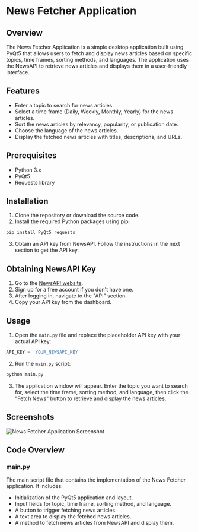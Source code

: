 # News Fetcher Application

## Overview

The News Fetcher Application is a simple desktop application built using PyQt5 that allows users to fetch and display news articles based on specific topics, time frames, sorting methods, and languages. The application uses the NewsAPI to retrieve news articles and displays them in a user-friendly interface.

## Features

- Enter a topic to search for news articles.
- Select a time frame (Daily, Weekly, Monthly, Yearly) for the news articles.
- Sort the news articles by relevancy, popularity, or publication date.
- Choose the language of the news articles.
- Display the fetched news articles with titles, descriptions, and URLs.

## Prerequisites

- Python 3.x
- PyQt5
- Requests library

## Installation

1. Clone the repository or download the source code.
2. Install the required Python packages using pip:

```bash
pip install PyQt5 requests
```

3. Obtain an API key from NewsAPI. Follow the instructions in the next section to get the API key.

## Obtaining NewsAPI Key

1. Go to the [NewsAPI website](https://newsapi.org/).
2. Sign up for a free account if you don't have one.
3. After logging in, navigate to the "API" section.
4. Copy your API key from the dashboard.

## Usage

1. Open the `main.py` file and replace the placeholder API key with your actual API key:

```python
API_KEY = 'YOUR_NEWSAPI_KEY'
```

2. Run the `main.py` script:

```bash
python main.py
```

3. The application window will appear. Enter the topic you want to search for, select the time frame, sorting method, and language, then click the "Fetch News" button to retrieve and display the news articles.

## Screenshots

![News Fetcher Application Screenshot](screenshot.png)

## Code Overview

### main.py

The main script file that contains the implementation of the News Fetcher application. It includes:

- Initialization of the PyQt5 application and layout.
- Input fields for topic, time frame, sorting method, and language.
- A button to trigger fetching news articles.
- A text area to display the fetched news articles.
- A method to fetch news articles from NewsAPI and display them.
